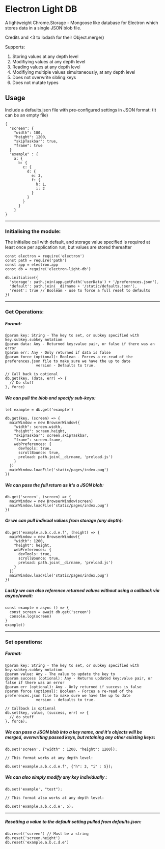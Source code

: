 # Electron Light DB

A lightweight Chrome.Storage - Mongoose like database for Electron which stores data in a single JSON blob file. 

Credits and <3 to lodash for their Object.merge()

Supports: 

1. Storing values at any depth level
2. Modifiying values at any depth level
3. Reading values at any depth level
4. Modifiying multiple values simultaneously, at any depth level
5. Does not overwrite sibling keys
6. Does not mutate types 

## Usage
 
  Include a defaults.json file with pre-configured settings in JSON format:
  (It can be an empty file)
  
    {
      "screen": {
        "width": 100,
        "height": 1200,
        "skipTaskbar": true,
        "frame": true
      }
      "example" : {
        a: {
          b: {
            c: {
              d: {
                e: 3,
                f: {
                  h: 1,
                  i: 2
                }
              }
            }
          }
        }
    }
    
--- 

### Initialising the module:

The initialise call with default, and storage value specified is required at least once per application run, but values are stored thereafter

    const electron = require('electron')
    const path = require('path')
    const app = electron.app
    const db = require('electron-light-db')
   
    db.initialise({
      'storage': path.join(app.getPath('userData') + '/preferences.json'),
      'default': path.join(__dirname + '/static/defaults.json'),
      'reset': true // Boolean - use to force a full reset to defaults
    })
    
--- 

### Get Operations:  

##### Format: 

    @param key: String - The key to set, or subkey specified with key.subkey.subkey notation
    @param data: Any - Returned key:value pair, or false if there was an error
    @param err: Any - Only returned if data is false
    @param force (optional): Boolean - Forces a re-read of the preferences.json file to make sure we have the up to date 
                  version - Defaults to true.
    
    // Call back is optional
    db.get(key, (data, err) => {
      // Do stuff
    }, force)  
    
    
 
##### We can pull the blob and specify sub-keys:
    
    let example = db.get('example')
    
    db.get(key, (screen) => {
      mainWindow = new BrowserWindow({
        "width": screen.width,
        "height": screen.height,
        "skipTaskbar": screen.skipTaskbar,
        "frame": screen.frame,
        webPreferences: {
          devTools: true,
          scrollBounce: true,
          preload: path.join(__dirname, 'preload.js')
        }
      })
      mainWindow.loadFile('static/pages/index.pug')
    })  
    
##### We can pass the full return as it's a JSON blob:
   
    db.get('screen', (screen) => {
      mainWindow = new BrowserWindow(screen)
      mainWindow.loadFile('static/pages/index.pug')
    })  
    
    
##### Or we can pull indivual values from storage (any depth): 
  
    db.get('example.a.b.c.d.e.f', (height) => {
      mainWindow = new BrowserWindow({
        "width": 1200,
        "height": height,
        webPreferences: {
          devTools: true,
          scrollBounce: true,
          preload: path.join(__dirname, 'preload.js')
        }
      })
      mainWindow.loadFile('static/pages/index.pug')
    }) 
    
##### Lastly we can also reference returned values without using a callback via async/await: 
    
    const example = async () => {
      const screen = await db.get('screen')
      console.log(screen)
    }
    example()

---

### Set operations: 
  
##### Format: 

    @param key: String - The key to set, or subkey specified with key.subkey.subkey notation
    @param value: Any - The value to update the key to
    @param success (optional): Any - Returns updated key:value pair, or false if there was an error
    @param err (optional): Any - Only returned if success is false
    @param force (optional): Boolean - Forces a re-read of the preferences.json file to make sure we have the up to date
                  version - defaults to true.
  
    // Callback is optional
    db.set(key, value, (success, err) => { 
      // do stuff
    }, force);
    
  
##### We can pass a JSON blob into a key name, and it's objects will be merged, overwriting passed keys, but retaining any other existing keys: 

    db.set('screen', {"width" : 1200, "height": 1200});
      
    // This format works at any depth level: 
    
    db.set('example.a.b.c.d.e.f', {"h": 3, "i" : 5});

##### We can also simply modify any key individually :

    db.set('example', "test");
   
    // This format also works at any depth level:
    
    db.set('example.a.b.c.d.e', 5);
        
--- 

##### Resetting a value to the default setting pulled from defaults.json: 
  
    db.reset('screen') // Must be a string
    db.reset('screen.height')
    db.reset('example.a.b.c.d.e')

